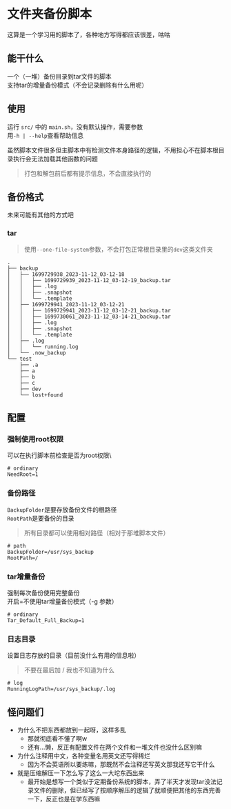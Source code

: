 # 文件夹备份脚本

这算是一个学习用的脚本了，各种地方写得都应该很差，咕咕

## 能干什么

一个（一堆）备份目录到tar文件的脚本\
支持tar的增量备份模式（不会记录删除有什么用呢）

## 使用

运行 `src/` 中的 `main.sh`，没有默认操作，需要参数\
用`-h | --help`查看帮助信息

虽然脚本文件很多但主脚本中有检测文件本身路径的逻辑，不用担心不在脚本根目录执行会无法加载其他函数的问题

> 打包和解包前后都有提示信息，不会直接执行的

## 备份格式

未来可能有其他的方式吧

### tar

> 使用`--one-file-system`参数，不会打包正常根目录里的`dev`这类文件夹

```text
.
├── backup
│   ├── 1699729938_2023-11-12_03-12-18
│   │   ├── 1699729939_2023-11-12_03-12-19_backup.tar
│   │   ├── .log
│   │   ├── .snapshot
│   │   └── .template
│   ├── 1699729941_2023-11-12_03-12-21
│   │   ├── 1699729941_2023-11-12_03-12-21_backup.tar
│   │   ├── 1699730061_2023-11-12_03-14-21_backup.tar
│   │   ├── .log
│   │   ├── .snapshot
│   │   └── .template
│   ├── .log
│   │   └── running.log
│   └── .now_backup
└── test
    ├── .a
    ├── a
    ├── b
    ├── c
    ├── dev
    └── lost+found
```

## 配置

### 强制使用root权限

可以在执行脚本前检查是否为root权限\

```shell
# ordinary
NeedRoot=1
```

### 备份路径

`BackupFolder`是要存放备份文件的根路径\
`RootPath`是要备份的目录

> 所有目录都可以使用相对路径（相对于那堆脚本文件）

```shell
# path
BackupFolder=/usr/sys_backup
RootPath=/
```

### tar增量备份

强制每次备份使用完整备份\
开启=不使用tar增量备份模式（-g 参数）

```shell
# ordinary
Tar_Default_Full_Backup=1
```

### 日志目录

设置日志存放的目录（目前没什么有用的信息啦）
>不要在最后加 / 我也不知道为什么

```shell
# log
RunningLogPath=/usr/sys_backup/.log
```

## 怪问题们

- 为什么不把东西都放到一起呀，这样多乱
  - 那就彻底看不懂了啊w
  - 还有...懒，反正有配置文件在两个文件和一堆文件也没什么区别嘛
- 为什么注释用中文，各种变量名用英文还写得稀烂
  - 因为不会英语所以要练嘛，那既然不会注释还写英文那我还写它干什么
- 就是压缩解压一下怎么写了这么一大坨东西出来
  - 最开始是想写一个类似于定期备份系统的脚本，弄了半天才发现tar没法记录文件的删除，但已经写了按顺序解压的逻辑了就顺便把其他的东西完善一下，反正也是在学东西嘛
